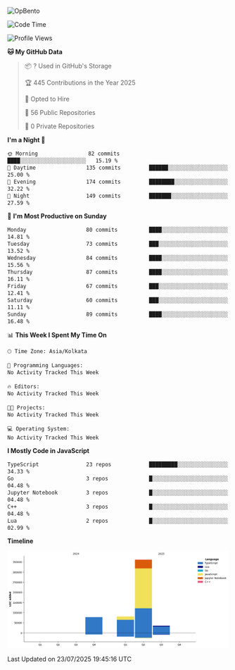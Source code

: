 ![OpBento](https://firebasestorage.googleapis.com/v0/b/smartkaksha-fe32c.appspot.com/o/opbento%2Fparthkapoor-dev3db8f.png?alt=media)

<!--START_SECTION:waka-->
![Code Time](http://img.shields.io/badge/Code%20Time-0%20secs-blue)

![Profile Views](http://img.shields.io/badge/Profile%20Views-12-blue)

**🐱 My GitHub Data** 

> 📦 ? Used in GitHub's Storage 
 > 
> 🏆 445 Contributions in the Year 2025
 > 
> 💼 Opted to Hire
 > 
> 📜 56 Public Repositories 
 > 
> 🔑 0 Private Repositories 
 > 
**I'm a Night 🦉** 

```text
🌞 Morning                82 commits          ████░░░░░░░░░░░░░░░░░░░░░   15.19 % 
🌆 Daytime                135 commits         ██████░░░░░░░░░░░░░░░░░░░   25.00 % 
🌃 Evening                174 commits         ████████░░░░░░░░░░░░░░░░░   32.22 % 
🌙 Night                  149 commits         ███████░░░░░░░░░░░░░░░░░░   27.59 % 
```
📅 **I'm Most Productive on Sunday** 

```text
Monday                   80 commits          ████░░░░░░░░░░░░░░░░░░░░░   14.81 % 
Tuesday                  73 commits          ███░░░░░░░░░░░░░░░░░░░░░░   13.52 % 
Wednesday                84 commits          ████░░░░░░░░░░░░░░░░░░░░░   15.56 % 
Thursday                 87 commits          ████░░░░░░░░░░░░░░░░░░░░░   16.11 % 
Friday                   67 commits          ███░░░░░░░░░░░░░░░░░░░░░░   12.41 % 
Saturday                 60 commits          ███░░░░░░░░░░░░░░░░░░░░░░   11.11 % 
Sunday                   89 commits          ████░░░░░░░░░░░░░░░░░░░░░   16.48 % 
```


📊 **This Week I Spent My Time On** 

```text
🕑︎ Time Zone: Asia/Kolkata

💬 Programming Languages: 
No Activity Tracked This Week

🔥 Editors: 
No Activity Tracked This Week

🐱‍💻 Projects: 
No Activity Tracked This Week

💻 Operating System: 
No Activity Tracked This Week
```

**I Mostly Code in JavaScript** 

```text
TypeScript               23 repos            █████████░░░░░░░░░░░░░░░░   34.33 % 
Go                       3 repos             █░░░░░░░░░░░░░░░░░░░░░░░░   04.48 % 
Jupyter Notebook         3 repos             █░░░░░░░░░░░░░░░░░░░░░░░░   04.48 % 
C++                      3 repos             █░░░░░░░░░░░░░░░░░░░░░░░░   04.48 % 
Lua                      2 repos             █░░░░░░░░░░░░░░░░░░░░░░░░   02.99 % 
```



**Timeline**

![Lines of Code chart](https://raw.githubusercontent.com/ParthKapoor-dev/ParthKapoor-dev/main/assets/bar_graph.png)


 Last Updated on 23/07/2025 19:45:16 UTC
<!--END_SECTION:waka-->
